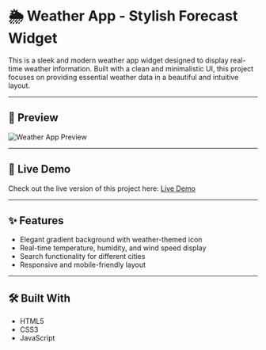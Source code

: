 # 🌦️ Weather App - Stylish Forecast Widget

This is a sleek and modern weather app widget designed to display real-time weather information. Built with a clean and minimalistic UI, this project focuses on providing essential weather data in a beautiful and intuitive layout.


---

## 📸 Preview

![Weather App Preview](./img.file/weather-app-project.png)

---

## 🚀 Live Demo

Check out the live version of this project here: [Live Demo](https://weather-app-6pug.onrender.com/)

---

## ✨ Features

- Elegant gradient background with weather-themed icon
- Real-time temperature, humidity, and wind speed display
- Search functionality for different cities
- Responsive and mobile-friendly layout

---

## 🛠️ Built With

- HTML5  
- CSS3  
- JavaScript
